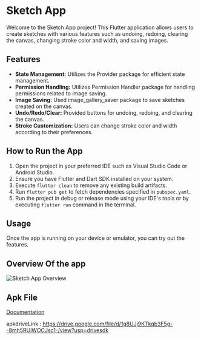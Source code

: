 <!DOCTYPE html>
</head>

<body>
  <h1>Sketch App</h1>

  <p>Welcome to the Sketch App project! This Flutter application allows users to create sketches with various features such as undoing, redoing, clearing the canvas, changing stroke color and width, and saving images.</p>

  <h2>Features</h2>
  <ul>
    <li><b>State Management:</b> Utilizes the Provider package for efficient state management.</li>
    <li><b>Permission Handling:</b> Utilizes Permission Handler package for handling permissions related to image saving.</li>
    <li><b>Image Saving:</b> Used image_gallery_saver package to save sketches created on the canvas.</li>
    <li><b>Undo/Redo/Clear:</b> Provided buttons for undoing, redoing, and clearing the canvas.</li>
    <li><b>Stroke Customization:</b> Users can change stroke color and width according to their preferences.</li>
  </ul>

  <h2>How to Run the App</h2>
  <ol>
    <li>Open the project in your preferred IDE such as Visual Studio Code or Android Studio.</li>
    <li>Ensure you have Flutter and Dart SDK installed on your system.</li>
    <li>Execute <code>flutter clean</code> to remove any existing build artifacts.</li>
    <li>Run <code>flutter pub get</code> to fetch dependencies specified in <code>pubspec.yaml</code>.</li>
    <li>Run the project in debug or release mode using your IDE's tools or by executing <code>flutter run</code> command in the terminal.</li>
  </ol>

  <h2>Usage</h2>
  <p>Once the app is running on your device or emulator, you can try out the features.</p>

  <h2>Overview Of the app</h2>
  <img src="https://github.com/Farhana007/sketch-app_-task/blob/master/assets/overviewOfApp.mp4" alt="Sketch App Overview">
   <h2>Apk File</h2>
   <a src="https://github.com/Farhana007/sketch-app_-task/blob/master/assets/app-release.apk" alt="Apk">
  <a href="https://docs.google.com/document/d/19Pg0baCPPW1f9Sn8p72AWzrtU5aTMz7HdGY4PFWO_CU/edit?usp=sharing">Documentation</a>

apkdriveLink : 
https://drive.google.com/file/d/1g8UJj9KTkqb3F5g--8mh5RUiWOCJsc1-/view?usp=drivesdk
</body>

</html>
